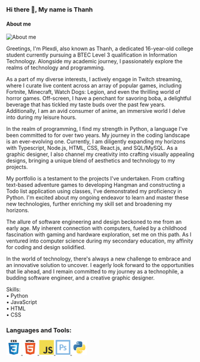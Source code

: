 ### Hi there 👋, My name is Thanh
#### About me
![About me](https://i.pinimg.com/564x/84/de/7b/84de7b4967eb548bcdbfb6d5444461d3.jpg)

Greetings, I'm Plexdi, also known as Thanh, a dedicated 16-year-old college student currently pursuing a BTEC Level 3 qualification in Information Technology. Alongside my academic journey, I passionately explore the realms of technology and programming.

As a part of my diverse interests, I actively engage in Twitch streaming, where I curate live content across an array of popular games, including Fortnite, Minecraft, Watch Dogs: Legion, and even the thrilling world of horror games. Off-screen, I have a penchant for savoring boba, a delightful beverage that has tickled my taste buds over the past few years. Additionally, I am an avid consumer of anime, an immersive world I delve into during my leisure hours.

In the realm of programming, I find my strength in Python, a language I've been committed to for over two years. My journey in the coding landscape is an ever-evolving one. Currently, I am diligently expanding my horizons with Typescript, Node.js, HTML, CSS, React.js, and SQL/MySQL. As a graphic designer, I also channel my creativity into crafting visually appealing designs, bringing a unique blend of aesthetics and technology to my projects.

My portfolio is a testament to the projects I've undertaken. From crafting text-based adventure games to developing Hangman and constructing a Todo list application using classes, I've demonstrated my proficiency in Python. I'm excited about my ongoing endeavor to learn and master these new technologies, further enriching my skill set and broadening my horizons.

The allure of software engineering and design beckoned to me from an early age. My inherent connection with computers, fueled by a childhood fascination with gaming and hardware exploration, set me on this path. As I ventured into computer science during my secondary education, my affinity for coding and design solidified.

In the world of technology, there's always a new challenge to embrace and an innovative solution to uncover. I eagerly look forward to the opportunities that lie ahead, and I remain committed to my journey as a technophile, a budding software engineer, and a creative graphic designer.

Skills: <br>
• Python <br>
• JavaScript<br>
• HTML<br>
• CSS<br>


<h3 align="left">Languages and Tools:</h3>
<p align="left"> <a href="https://www.w3schools.com/css/" target="_blank" rel="noreferrer"> <img src="https://raw.githubusercontent.com/devicons/devicon/master/icons/css3/css3-original-wordmark.svg" alt="css3" width="40" height="40"/> </a> <a href="https://www.w3.org/html/" target="_blank" rel="noreferrer"> <img src="https://raw.githubusercontent.com/devicons/devicon/master/icons/html5/html5-original-wordmark.svg" alt="html5" width="40" height="40"/> </a> <a href="https://developer.mozilla.org/en-US/docs/Web/JavaScript" target="_blank" rel="noreferrer"> <img src="https://raw.githubusercontent.com/devicons/devicon/master/icons/javascript/javascript-original.svg" alt="javascript" width="40" height="40"/> </a> <a href="https://www.photoshop.com/en" target="_blank" rel="noreferrer"> <img src="https://raw.githubusercontent.com/devicons/devicon/master/icons/photoshop/photoshop-line.svg" alt="photoshop" width="40" height="40"/> </a> <a href="https://www.python.org" target="_blank" rel="noreferrer"> <img src="https://raw.githubusercontent.com/devicons/devicon/master/icons/python/python-original.svg" alt="python" width="40" height="40"/> </a> </p>


